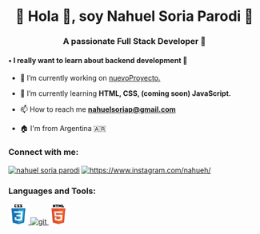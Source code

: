 <h1 align="center"> 🌸 Hola 👋, soy Nahuel Soria Parodi 🌸 </h1>
<h3 align="center"> A passionate Full Stack Developer 👾 </h3>
<h4 align="left"> • I really want to learn about backend development 🧠 </h4>

- 🔭 I’m currently working on [nuevoProyecto.](https://github.com/Nahuewe/nuevoProyecto)

- 🌱 I’m currently learning **HTML, CSS, (coming soon) JavaScript.**

- 📫 How to reach me **nahuelsoriap@gmail.com**

- 🏠 I'm from Argentina 🇦🇷

<h3 align="left">Connect with me:</h3>
<p align="left">
<a href="https://www.linkedin.com/in/nahuelsoriaparodi/" target="blank"><img align="center" src="https://raw.githubusercontent.com/rahuldkjain/github-profile-readme-generator/master/src/images/icons/Social/linked-in-alt.svg" alt="nahuel soria parodi" height="30" width="40" /></a>
<a href="https://www.instagram.com/nahueh/" target="blank"><img align="center" src="https://raw.githubusercontent.com/rahuldkjain/github-profile-readme-generator/master/src/images/icons/Social/instagram.svg" alt="https://www.instagram.com/nahueh/" height="30" width="40" /></a>
</p>

<h3 align="left">Languages and Tools:</h3>
<p align="left"> <a href="https://www.w3schools.com/css/" target="_blank" rel="noreferrer"> <img src="https://raw.githubusercontent.com/devicons/devicon/master/icons/css3/css3-original-wordmark.svg" alt="css3" width="40" height="40"/> </a> <a href="https://git-scm.com/" target="_blank" rel="noreferrer"> <img src="https://www.vectorlogo.zone/logos/git-scm/git-scm-icon.svg" alt="git" width="40" height="40"/> </a> <a href="https://www.w3.org/html/" target="_blank" rel="noreferrer"> <img src="https://raw.githubusercontent.com/devicons/devicon/master/icons/html5/html5-original-wordmark.svg" alt="html5" width="40" height="40"/> </a> </p>
